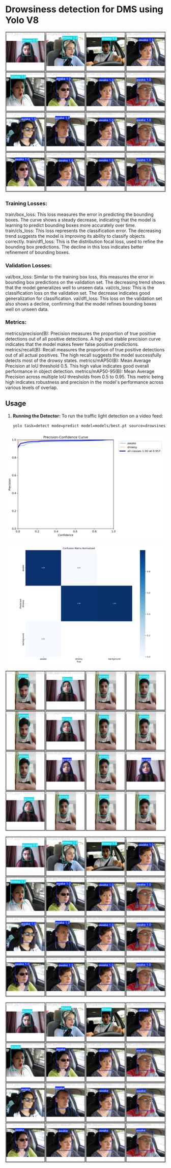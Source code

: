 # Drowsiness detection for DMS using Yolo V8

![DMS](metrics/val_batch2_pred.jpg)

### Training Losses:

train/box_loss: This loss measures the error in predicting the bounding boxes. The curve shows a steady decrease, indicating that the model is learning to predict bounding boxes more accurately over time.
train/cls_loss: This loss represents the classification error. The decreasing trend suggests the model is improving its ability to classify objects correctly.
train/dfl_loss: This is the distribution focal loss, used to refine the bounding box predictions. The decline in this loss indicates better refinement of bounding boxes.

### Validation Losses:

val/box_loss: Similar to the training box loss, this measures the error in bounding box predictions on the validation set. The decreasing trend shows that the model generalizes well to unseen data.
val/cls_loss: This is the classification loss on the validation set. The decrease indicates good generalization for classification.
val/dfl_loss: This loss on the validation set also shows a decline, confirming that the model refines bounding boxes well on unseen data.

### Metrics:

metrics/precision(B): Precision measures the proportion of true positive detections out of all positive detections. A high and stable precision curve indicates that the model makes fewer false positive predictions.
metrics/recall(B): Recall measures the proportion of true positive detections out of all actual positives. The high recall suggests the model successfully detects most of the drowsy states.
metrics/mAP50(B): Mean Average Precision at IoU threshold 0.5. This high value indicates good overall performance in object detection.
metrics/mAP50-95(B): Mean Average Precision across multiple IoU thresholds from 0.5 to 0.95. This metric being high indicates robustness and precision in the model's performance across various levels of overlap.

## Usage

1. **Running the Detector:**
   To run the traffic light detection on a video feed:
   ```bash
   yolo task=detect mode=predict model=models/best.pt source=drowsiness.mp4
   ```

![Loss plot1](metrics/P_curve.png)

![Loss plot2](metrics/confusion_matrix_normalized.png)

![Loss plot3](metrics/val_batch1_labels.jpg)

![Loss plot4](metrics/val_batch2_pred.jpg)

![Loss plot5](metrics/val_batch2_labels.jpg)
